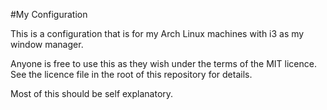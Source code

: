 #My Configuration

This is a configuration that is for my Arch Linux machines with i3 as my window manager.

Anyone is free to use this as they wish under the terms of the MIT licence. See the licence file in the root of this repository for details.

Most of this should be self explanatory.
